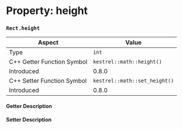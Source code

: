 
# Property: height
### `Rect.height`

| Aspect | Value |
| --- | --- |
| Type | `int` |
| C++ Getter Function Symbol | `kestrel::math::height()` |
| Introduced | 0.8.0 |
| C++ Setter Function Symbol | `kestrel::math::set_height()` |
| Introduced | 0.8.0 |

#### Getter Description

#### Setter Description

